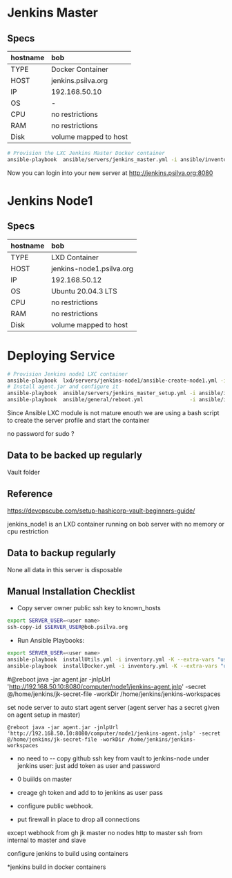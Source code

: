 # Jenkins Master

## Specs

| hostname   | bob                  |
| :--------- | :------------------- |
| TYPE       | Docker Container        |
| HOST       | jenkins.psilva.org       |
| IP         | 192.168.50.10        |
| OS         | -   |
| CPU        | no restrictions      |
| RAM        | no restrictions      |
| Disk       | volume mapped to host|



```bash
# Provision the LXC Jenkins Master Docker container
ansible-playbook  ansible/servers/jenkins_master.yml -i ansible/inventory.yml --extra-vars "target=bob user=${BOB_USER}"
```

Now you can login into your new server at 
http://jenkins.psilva.org:8080



# Jenkins Node1

## Specs

| hostname   | bob                  |
| :--------- | :------------------- |
| TYPE       | LXD Container        |
| HOST       | jenkins-node1.psilva.org       |
| IP         | 192.168.50.12        |
| OS         | Ubuntu 20.04.3 LTS   |
| CPU        | no restrictions      |
| RAM        | no restrictions      |
| Disk       | volume mapped to host|

# Deploying Service

```bash
# Provision Jenkins node1 LXC container
ansible-playbook  lxd/servers/jenkins-node1/ansible-create-node1.yml -i ansible/inventory.yml --extra-vars "target=bob root_folder=${PWD}"
# Install agent.jar and configure it
ansible-playbook  ansible/servers/jenkins_master_setup.yml -i ansible/inventory.yml --extra-vars "master_secret=$AGENT_SECRET user=$JK_NODE1_USER" 
ansible-playbook  ansible/general/reboot.yml               -i ansible/inventory.yml --extra-vars "target=jenkins_node1 user=$JK_NODE1_USER ansible_become_pass=${JK_NODE1_SUDO_PASS}"
```

Since Ansible LXC module is not mature enouth we are using a bash script to create the server profile and start the container 


no password for sudo ?

## Data to be backed up regularly

Vault folder


## Reference
https://devopscube.com/setup-hashicorp-vault-beginners-guide/







jenkins_node1 is an LXD container running on bob server with no memory or cpu restriction

## Data to backup regularly

None all data in this server is disposable

## Manual Installation Checklist


*  Copy server owner public ssh key to known_hosts

```bash
export SERVER_USER=<user name>
ssh-copy-id $SERVER_USER@bob.psilva.org
```

* Run Ansible Playbooks:

```bash
export SERVER_USER=<user name>
ansible-playbook  installUtils.yml -i inventory.yml -K --extra-vars "user=$SERVER_USER target=bob"
ansible-playbook  installDocker.yml -i inventory.yml -K --extra-vars "user=$SERVER_USER target=jenkins_node1" 
```


#@reboot java -jar agent.jar -jnlpUrl 'http://192.168.50.10:8080/computer/node1/jenkins-agent.jnlp' -secret @/home/jenkins/jk-secret-file -workDir /home/jenkins/jenkins-workspaces


set node server to auto start agent server (agent server has a secret given on agent setup in master)
```
@reboot java -jar agent.jar -jnlpUrl 'http://192.168.50.10:8080/computer/node1/jenkins-agent.jnlp' -secret @/home/jenkins/jk-secret-file -workDir /home/jenkins/jenkins-workspaces
```

* no need to  -- copy github ssh key from vault to jenkins-node under jenkins user: just add token as user and password
* 0 buiilds on master

* creage gh token and add to to jenkins as user pass
* configure public webhook.
* put firewall in place to drop all connections

except
webhook from gh
jk master no nodes
http to master
ssh from internal to master and slave

configure jenkins to build using containers


*jenkins build in docker containers






